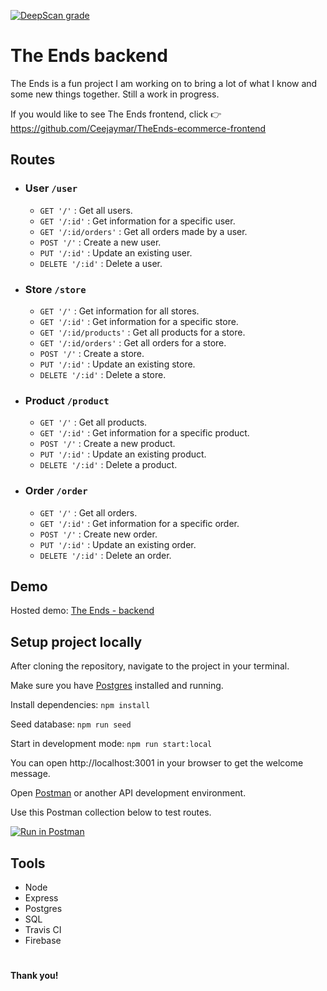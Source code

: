 [![DeepScan grade](https://deepscan.io/api/teams/6084/projects/8625/branches/107028/badge/grade.svg)](https://deepscan.io/dashboard#view=project&tid=6084&pid=8625&bid=107028)

# The Ends backend

The Ends is a fun project I am working on to bring a lot of what I know and some new things together. Still a work in progress.

If you would like to see The Ends frontend, click :point_right: https://github.com/Ceejaymar/TheEnds-ecommerce-frontend

## Routes

- ### User `/user`
  - `GET '/'` : Get all users.
  - `GET '/:id'` : Get information for a specific user.
  - `GET '/:id/orders'` : Get all orders made by a user. <!-- Prob needs to be moved to orders routes. -->
  - `POST '/'` : Create a new user.
  - `PUT '/:id'` :  Update an existing user.
  - `DELETE '/:id'` : Delete a user.

- ### Store `/store`
  - `GET '/'` : Get information for all stores.
  - `GET '/:id'` : Get information for a specific store.
  - `GET '/:id/products'` : Get all products for a store.
  - `GET '/:id/orders'` : Get all orders for a store.
  - `POST '/'` : Create a store.
  - `PUT '/:id'` : Update an existing store.
  - `DELETE '/:id'` : Delete a store.

- ### Product `/product`
  - `GET '/'` : Get all products.
  - `GET '/:id'` : Get information for a specific product.
  - `POST '/'` : Create a new product.
  - `PUT '/:id'` : Update an existing product.
  - `DELETE '/:id'` : Delete a product.

- ### Order `/order`
  - `GET '/'` : Get all orders.
  - `GET '/:id'` : Get information for a specific order.
  - `POST '/'` : Create new order.
  - `PUT '/:id'` : Update an existing order.
  - `DELETE '/:id'` : Delete an order.

<!-- - ### Orderline
  - `GET '/'` :
  - `POST '/:id'` :
  - `PUT '/:id'` :
  - `DELETE '/:id'` :  -->

## Demo

Hosted demo: [The Ends - backend](http://the-ends.herokuapp.com)

## Setup project locally

After cloning the repository, navigate to the project in your terminal.

Make sure you have [Postgres](https://postgresapp.com/) installed and running.

Install dependencies: `npm install`

Seed database: `npm run seed`

Start in development mode: `npm run start:local`

You can open http://localhost:3001 in your browser to get the welcome message.

Open [Postman](https://www.getpostman.com/) or another API development environment.

Use this Postman collection below to test routes.

[![Run in Postman](https://run.pstmn.io/button.svg)](https://app.getpostman.com/run-collection/d58591b805d73f2288bb)

## Tools
- Node
- Express
- Postgres
- SQL
- Travis CI
- Firebase

#

__Thank you!__
